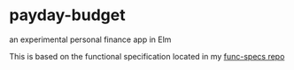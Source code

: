 # payday-budget

an experimental personal finance app in Elm

This is based on the functional specification located in my [func-specs repo](https://github.com/sehqlr/func-specs)
